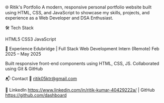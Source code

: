 🌐 Ritik's Portfolio
A modern, responsive personal portfolio website built using HTML, CSS, and JavaScript to showcase my skills, projects, and experience as a Web Developer and DSA Enthusiast.

🛠 Tech Stack

HTML5
CSS3
JavaScript

💼 Experience
Edubridge | Full Stack Web Development Intern (Remote)
Feb 2025 – May 2025

Built responsive front-end components using HTML, CSS, JS.
Collaborated using Git & GitHub

📬 Contact
📧 ritik05ktr@gmail.com

🔗 LinkedIn https://www.linkedin.com/in/ritik-kumar-40429222a/
 | GitHub https://github.com/dashboard
